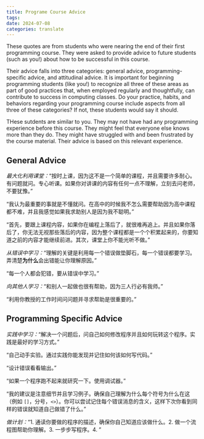 ```yaml
---
title: Programe Course Advice
tags: 
date: 2024-07-08
categories: translate
---
```

These quotes are from students who were nearing the end of their first programming course. They were asked to provide advice to future students (such as you!) about how to be successful in this course.

Their advice falls into three categories: general advice, programming-specific advice, and attitudinal advice. It is important for beginning programming students (like you!) to recognize all three of these areas as part of good practices that, when employed regularly and thoughtfully, can contribute to success in computing classes. Do your practice, habits, and behaviors regarding your programming course include aspects from all three of these categories? If not, these students would say it should.

THese sutdents are similar to you. They may not have had any programming experience before this course. They might feel that everyone else knows more than they do. They might have struggled with and been frustrated by the course material. Their advice is based on this relevant experience.

## General Advice

*最大化利用课堂：*“按时上课，因为这不是一个简单的课程，并且需要许多耐心。有问题就问。专心听课。如果你对讲课的内容有任何一点不理解，立刻去问老师，不要犹豫。”

“我认为最重要的事就是不懂就问。在高中的时候我不怎么需要帮助因为高中课程都不难，并且我感觉如果我求助别人是因为我不聪明。”

“首先，要跟上课程内容，如果你在编程上落后了，就很难再追上。并且如果你落后了，你无法无视那些落后的内容，因为整个课程都是一个个积累起来的，你要知道之前的内容才能继续前进。其次，课堂上你不能光听不做。”

*从错误中学习：*“理解的关键是利用每一个错误做垫脚石，每一个错误都要学习。弄清楚**为什么**会出错能让你理解原因。”

“每一个人都会犯错，要从错误中学习。”

*向其他人学习：*“和别人一起做也很有帮助，因为三人行必有我师。”

“利用你教授的工作时间问问题并寻求帮助是很重要的。”

## Programming Specific Advice


*实践中学习：*“解决一个问题后，问自己如何修改程序并且如何玩转这个程序。实践是最好的学习方式。”

“自己动手实验。通过实践你能发现并记住如何该如何写代码。”

“设计错误看看输出。”

“如果一个程序跑不起来就研究一下。使用调试器。”

“我的建议是注意细节并且学习例子。确保自己理解为什么每个符号为什么在这（例如 `[]`，分号，`<>`）。你可以尝试记住每个错误消息的含义，这样下次你看到同样的错误就知道自己做错了什么。”

*做计划：*“1. 通读你要做的程序的描述，确保你自己知道应该做什么。2. 做一个流程图帮助你理解。3. 一步步写程序。4. ”